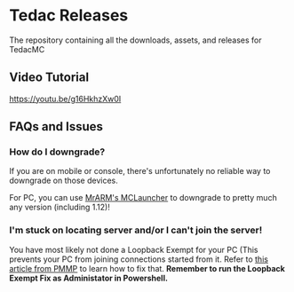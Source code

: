 # Tedac Releases
The repository containing all the downloads, assets, and releases for TedacMC

## Video Tutorial
https://youtu.be/g16HkhzXw0I

## FAQs and Issues

### How do I downgrade?
If you are on mobile or console, there's unfortunately no reliable way to downgrade on those devices.

For PC, you can use [MrARM's MCLauncher](https://github.com/MCMrARM/mc-w10-version-launcher/releases/tag/0.4.0) to downgrade to pretty much any version (including 1.12)!

### I'm stuck on locating server and/or I can't join the server!
You have most likely not done a Loopback Exempt for your PC (This prevents your PC from joining connections started from it. Refer to [this article from PMMP](https://doc.pmmp.io/en/rtfd/faq/connecting/win10localhostcantconnect.html) to learn how to fix that. __Remember to run the Loopback Exempt Fix as __Administator__ in Powershell.__
